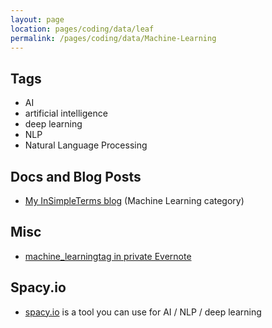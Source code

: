 ```yaml
---
layout: page
location: pages/coding/data/leaf
permalink: /pages/coding/data/Machine-Learning
---
```


## Tags

- AI
- artificial intelligence
- deep learning
- NLP
- Natural Language Processing

## Docs and Blog Posts

- [My InSimpleTerms blog](https://insimpleterms.blog/category/machine-learning) (Machine Learning category)


## Misc

- [machine_learningtag in private Evernote](https://www.evernote.com/client/web?login=true#?an=true&n=49ef15a4-401b-413a-b69a-2c066642ef7b&query=tag%1Fmachine_learning%1FtagGuid%3Abdc2a857-2c38-4f9b-8210-b97887029980%1Eview%3AVIEW%2FALL_NOTES&)

## Spacy.io

- [spacy.io](https://spacy.io/) is a tool you can use for AI / NLP / deep learning
